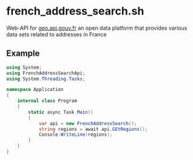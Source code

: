 # french_address_search.sh
Web-API for [geo.api.gouv.fr](https://geo.api.gouv.fr) an open data platform that provides various data sets related to addresses in France

## Example
```cs
using System;
using FrenchAddressSearchApi;
using System.Threading.Tasks;

namespace Application
{
    internal class Program
    {
        static async Task Main()
        {
            var api = new FrenchAddressSearch();
            string regions = await api.GEtRegions();
            Console.WriteLine(regions);
        }
    }
}
```
